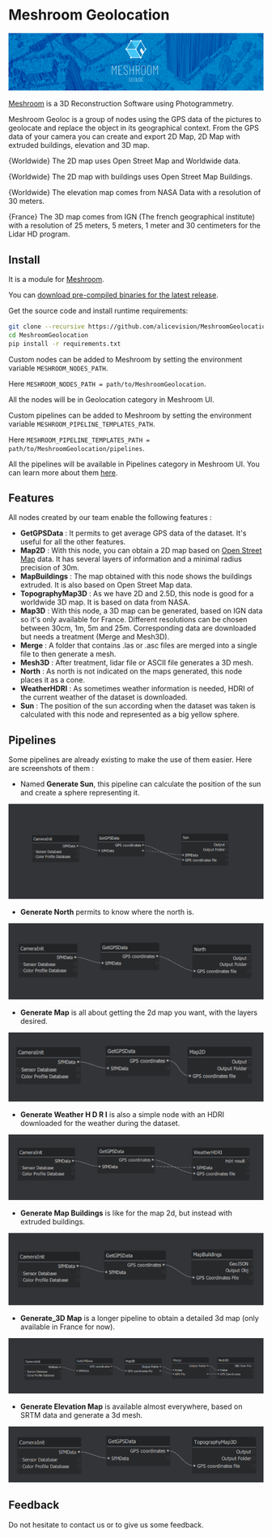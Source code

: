 # Meshroom Geolocation

![Meshroom Geoloc](./external_files/meshroom_geoloc_banner.jpg)

[Meshroom](https://alicevision.org/#meshroom) is a 3D Reconstruction Software using Photogrammetry.

Meshroom Geoloc is a group of nodes using the GPS data of the pictures to geolocate and replace the object in its geographical context. From the GPS data of your camera you can create and export 2D Map, 2D Map with extruded buildings, elevation and 3D map. 

{Worldwide} The 2D map uses Open Street Map and Worldwide data. 

{Worldwide} The 2D map with buildings uses Open Street Map Buildings.

{Worldwide} The elevation map comes from NASA Data with a resolution of 30 meters.

{France}    The 3D map comes from IGN (The french geographical institute) with a resolution of 25 meters, 5 meters, 1 meter and 30 centimeters for the Lidar HD program.

## Install
It is a module for [Meshroom](https://alicevision.org/#meshroom).

You can [download pre-compiled binaries for the latest release](https://github.com/alicevision/meshroom/releases).

Get the source code and install runtime requirements:
```bash
git clone --recursive https://github.com/alicevision/MeshroomGeolocation.git
cd MeshroomGeolocation
pip install -r requirements.txt
```
Custom nodes can be added to Meshroom by setting the environment variable `MESHROOM_NODES_PATH`.

Here `MESHROOM_NODES_PATH = path/to/MeshroomGeolocation`.

All the nodes will be in Geolocation category in Meshroom UI.

Custom pipelines can be added to Meshroom by setting the environment variable `MESHROOM_PIPELINE_TEMPLATES_PATH`.

Here `MESHROOM_PIPELINE_TEMPLATES_PATH = path/to/MeshroomGeolocation/pipelines`.

All the pipelines will be available in Pipelines category in Meshroom UI. You can learn more about them [here](#pipelines).

## Features
All nodes created by our team enable the following features :
- **GetGPSData** : It permits to get average GPS data of the dataset. It's useful for all the other features.
- **Map2D** : With this node, you can obtain a 2D map based on [Open Street Map](https://www.openstreetmap.fr/) data. It has several layers of information and a minimal radius precision of 30m.
- **MapBuildings** : The map obtained with this node shows the buildings extruded. It is also based on Open Street Map data.
- **TopographyMap3D** : As we have 2D and 2.5D, this node is good for a worldwide 3D map. It is based on data from NASA.
- **Map3D** : With this node, a 3D map can be generated, based on IGN data so it's only available for France. Different resolutions can be chosen between 30cm, 1m, 5m and 25m. Corresponding data are downloaded but needs a treatment (Merge and Mesh3D).
- **Merge** : A folder that contains .las or .asc files are merged into a single file to then generate a mesh.
- **Mesh3D** : After treatment, lidar file or ASCII file generates a 3D mesh.
- **North** : As north is not indicated on the maps generated, this node places it as a cone.
- **WeatherHDRI** : As sometimes weather information is needed, HDRI of the current weather of the dataset is downloaded.
- **Sun** : The position of the sun according when the dataset was taken is calculated with this node and represented as a big yellow sphere.

## Pipelines
Some pipelines are already existing to make the use of them easier.
Here are screenshots of them :
- Named **Generate Sun**, this pipeline can calculate the position of the sun and create a sphere representing it.

![Sun pipeline](./external_files/sun_pipeline.png)

- **Generate North** permits to know where the north is.

![North pipeline](./external_files/north_pipeline.png)

- **Generate Map** is all about getting the 2d map you want, with the layers desired.

![Map 2d pipeline](./external_files/map2d_pipeline.png)

- **Generate Weather H D R I** is also a simple node with an HDRI downloaded for the weather during the dataset.

![Weather pipeline](./external_files/weather_pipeline.png)

- **Generate Map Buildings** is like for the map 2d, but instead with extruded buildings.

![Buildings pipeline](./external_files/map2d5_pipeline.png)

- **Generate_3D Map** is a longer pipeline to obtain a detailed 3d map (only available in France for now).

![Map 3d pipeline](./external_files/map3d_pipeline.png)

- **Generate Elevation Map** is available almost everywhere, based on SRTM data and generate a 3d mesh.

![Elevation map pipeline](./external_files/elevation_pipeline.png)


## Feedback
Do not hesitate to contact us or to give us some feedback.